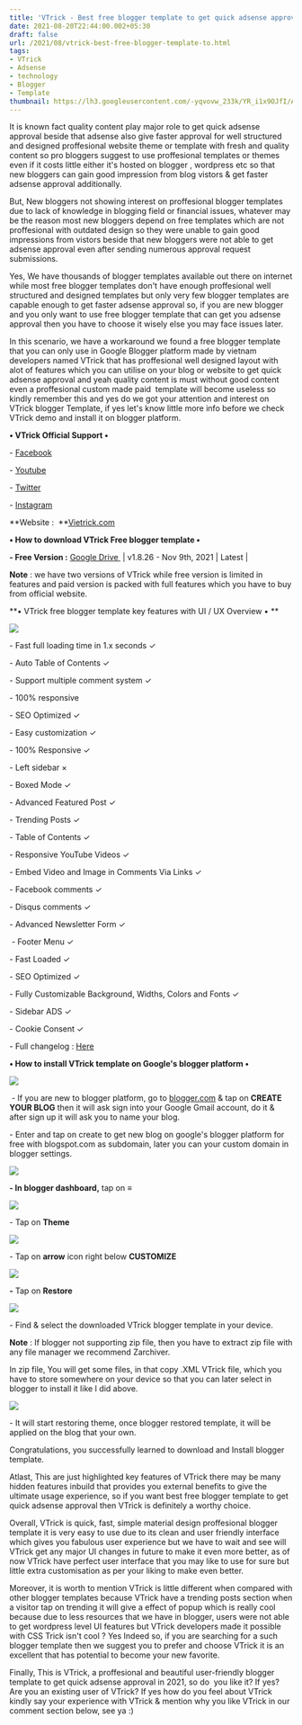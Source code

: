 ```yaml
---
title: 'VTrick - Best free blogger template to get quick adsense approval in 2021!'
date: 2021-08-20T22:44:00.002+05:30
draft: false
url: /2021/08/vtrick-best-free-blogger-template-to.html
tags: 
- VTrick
- Adsense
- technology
- Blogger
- Template
thumbnail: https://lh3.googleusercontent.com/-yqvovw_233k/YR_i1x9OJfI/AAAAAAAAGa8/yxUoQ0KRKQwM2qDgniVMFo5UNqgUGUTIgCLcBGAsYHQ/s1600/1629479620041833-0.png
---
```


  

It is known fact quality content play major role to get quick adsense approval beside that adsense also give faster approval for well structured and designed proffesional website theme or template with fresh and quality content so pro bloggers suggest to use proffesional templates or themes even if it costs little either it's hosted on blogger , wordpress etc so that new bloggers can gain good impression from blog vistors & get faster adsense approval additionally.

  

But, New bloggers not showing interest on proffesional blogger templates due to lack of knowledge in blogging field or financial issues, whatever may be the reason most new bloggers depend on free templates which are not proffesional with outdated design so they were unable to gain good impressions from vistors beside that new bloggers were not able to get adsense approval even after sending numerous approval request submissions.

  

Yes, We have thousands of blogger templates available out there on internet while most free blogger templates don't have enough proffesional well structured and designed templates but only very few blogger templates are capable enough to get faster adsense approval so, if you are new blogger and you only want to use free blogger template that can get you adsense approval then you have to choose it wisely else you may face issues later.

  

In this scenario, we have a workaround we found a free blogger template that you can only use in Google Blogger platform made by vietnam developers named VTrick that has proffesional well designed layout with alot of features which you can utilise on your blog or website to get quick adsense approval and yeah quality content is must without good content even a proffesional custom made paid  template will become useless so kindly remember this and yes do we got your attention and interest on VTrick blogger Template, if yes let's know little more info before we check VTrick demo and install it on blogger platform.

  

**• VTrick Official Support •**

\-  [Facebook](https://www.facebook.com/vietrickdotcom)

\- [Youtube](https://www.youtube.com/channel/UCnegD-bI-d2CfzCP1llUjEw)

\- [Twitter](https://www.instagram.com/vietrickdotcom/)

\- [Instagram](https://www.instagram.com/vietrickdotcom/)

**Website :  **[Vietrick.com](http://Vietrick.com)

**• How to download VTrick Free blogger template •**

**\- Free Version :** [Google Drive ](https://bit.ly/vtrick-v1-8-26) | v1.8.26 - Nov 9th, 2021 | Latest | 

  

**Note** : we have two versions of VTrick while free version is limited in features and paid version is packed with full features which you have to buy from official website.

  

**• VTrick free blogger template key features with UI / UX Overview • **

  

 ![](https://lh3.googleusercontent.com/-9Mr9zZt2Fa4/YR_iwkVdbdI/AAAAAAAAGa0/CSapgUl1B3oktEDYd5ZhFvyA8yt4D6uXQCLcBGAsYHQ/s1600/1629479611503135-1.png) 

  

\- Fast full loading time in 1.x seconds ✓

\- Auto Table of Contents ✓

\- Support multiple comment system ✓

\- 100% responsive 

\- SEO Optimized ✓

\- Easy customization ✓

\- 100% Responsive ✓

\- Left sidebar ×

\- Boxed Mode ✓

\- Advanced Featured Post ✓

\- Trending Posts ✓

\- Table of Contents ✓

\- Responsive YouTube Videos ✓

\- Embed Video and Image in Comments Via Links ✓

\- Facebook comments ✓

\- Disqus comments ✓

\- Advanced Newsletter Form ✓

 - Footer Menu ✓

\- Fast Loaded ✓

\- SEO Optimized ✓

\- Fully Customizable Background, Widths, Colors and Fonts ✓

\- Sidebar ADS ✓

\- Cookie Consent ✓

  

\- Full changelog : [Here](https://www.vietrick.com/vtrick-creative-blogger-template/#Change_log)  

  

**• How to install VTrick template on Google's blogger platform •**

 **![](https://lh3.googleusercontent.com/-4K5MvGzsjAY/YR_iuuhkKUI/AAAAAAAAGaw/kT_4FA_wOaUBpFuistM52S1m6InwCT0twCLcBGAsYHQ/s1600/1629479599867270-2.png)** 

 - If you are new to blogger platform, go to [blogger.com](http://blogger.com) & tap on **CREATE YOUR BLOG** then it will ask sign into your Google Gmail account, do it & after sign up it will ask you to name your blog.

  

\- Enter and tap on create to get new blog on google's blogger platform for free with blogspot.com as subdomain, later you can your custom domain in blogger settings.

  

 ![](https://lh3.googleusercontent.com/-UWLLIqwSaTQ/YR_irnJShVI/AAAAAAAAGas/g88MExXO5D0jwLDU-8RuwOGkhQtYR2igwCLcBGAsYHQ/s1600/1629479592696777-3.png) 

  

**\- In blogger dashboard,** tap on **≡**

 **![](https://lh3.googleusercontent.com/-b8FWpKcCP9U/YR_ipxtiv6I/AAAAAAAAGao/yF9kZrV2-iEiLjIo3etuLyCV5wgc9RD3gCLcBGAsYHQ/s1600/1629479586380589-4.png)** 

  

\- Tap on **Theme**

  

 ![](https://lh3.googleusercontent.com/-H4UvsnP2AuI/YR_ioR7J1EI/AAAAAAAAGak/nzu3fRx_ACYhgx89eoqjwkTKb84lM3a8QCLcBGAsYHQ/s1600/1629479578947342-5.png) 

  

\- Tap on **arrow** icon right below **CUSTOMIZE**

 **![](https://lh3.googleusercontent.com/-9PCGMg1FKV8/YR_imd-7O0I/AAAAAAAAGag/dM6hlf4w8h4Ym6coFl-d07QVIWUyuaN_QCLcBGAsYHQ/s1600/1629479571118077-6.png)** 

**\-** Tap on **Restore**

  

 ![](https://lh3.googleusercontent.com/-0AndwvuwwYM/YR_ikUjsbkI/AAAAAAAAGac/nTAUyViQ3bcQ9AUS9SmGViKtITpxPL3tACLcBGAsYHQ/s1600/1629479566068505-7.png) 

  

\- Find & select the downloaded VTrick blogger template in your device.

  

**Note** : If blogger not supporting zip file, then you have to extract zip file with any file manager we recommend Zarchiver.

  

In zip file, You will get some files, in that copy .XML VTrick file, which you have to store somewhere on your device so that you can later select in blogger to install it like I did above.

  

 ![](https://lh3.googleusercontent.com/-9C-X0w70jEU/YR_ijBYnG8I/AAAAAAAAGaY/7JwVs0AEmPQ8XJPxAsCRsLSpNazvkZ2WgCLcBGAsYHQ/s1600/1629479557580546-8.png) 

  

  

\- It will start restoring theme, once blogger restored template, it will be applied on the blog that your own.

  

Congratulations, you successfully learned to download and Install blogger template.

  

Atlast, This are just highlighted key features of VTrick there may be many hidden features inbuild that provides you external benefits to give the ultimate usage experience, so if you want best free blogger template to get quick adsense approval then VTrick is definitely a worthy choice.

  

Overall, VTrick is quick, fast, simple material design proffesional blogger template it is very easy to use due to its clean and user friendly interface which gives you fabulous user experience but we have to wait and see will VTrick get any major UI changes in future to make it even more better, as of now VTrick have perfect user interface that you may like to use for sure but little extra customisation as per your liking to make even better.

  

Moreover, it is worth to mention VTrick is little different when compared with other blogger templates because VTrick have a trending posts section when a visitor tap on trending it will give a effect of popup which is really cool because due to less resources that we have in blogger, users were not able to get wordpress level UI features but VTrick developers made it possible with CSS Trick isn't cool ? Yes Indeed so, if you are searching for a such blogger template then we suggest you to prefer and choose VTrick it is an excellent that has potential to become your new favorite.

  

Finally, This is VTrick, a proffesional and beautiful user-friendly blogger template to get quick adsense approval in 2021, so do  you like it? If yes? Are you an existing user of VTrick? If yes how do you feel about VTrick kindly say your experience with VTrick & mention why you like VTrick in our comment section below, see ya :)
